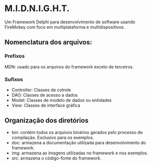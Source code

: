 # M.I.D.N.I.G.H.T.
Um Framework Delphi para desenvolvimento de software usando FireMokey com foco em multiplataforma e multidispositivos.

## Nomenclatura dos arquivos:

### Prefixos

MDN: usado para os arquivos do framework exceto de terceiros.

### Sufixos

* Controller: Classes de cotrole
* DAO: Classes de acesso a dados
* Model: Classes de modelo de dados ou entidades
* View: Classes de interface gráfica

## Organização dos diretórios

* bin: contém todos os arquivos binários gerados pelo processo de compilação. Exclusivo para os exemplos.
* doc: armazena a documentação utilizada para desenvolvimento do framework.
* img: armazena as imagens utilizadas no framework e nos exemplos.
* src: armazena o código-fonte do framework.
